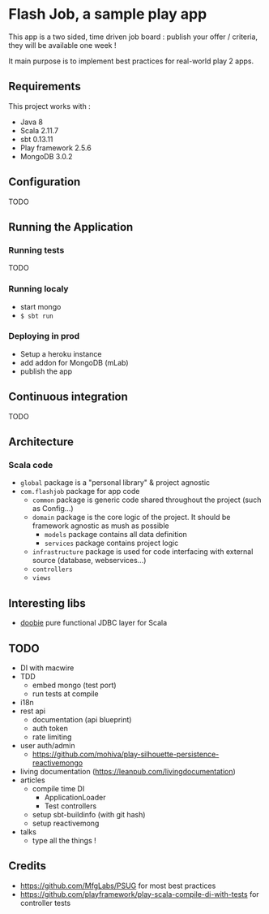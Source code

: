 # Flash Job, a sample play app

This app is a two sided, time driven job board : publish your offer / criteria, they will be available one week !

It main purpose is to implement best practices for real-world play 2 apps.

## Requirements

This project works with :

- Java 8
- Scala 2.11.7
- sbt 0.13.11
- Play framework 2.5.6
- MongoDB 3.0.2

## Configuration

TODO

## Running the Application

### Running tests

TODO

### Running localy

- start mongo
- `$ sbt run`

### Deploying in prod

- Setup a heroku instance
- add addon for MongoDB (mLab)
- publish the app

## Continuous integration

TODO

## Architecture

### Scala code

- `global` package is a "personal library" & project agnostic
- `com.flashjob` package for app code
    - `common` package is generic code shared throughout the project (such as Config...)
    - `domain` package is the core logic of the project. It should be framework agnostic as mush as possible
        - `models` package contains all data definition
        - `services` package contains project logic
    - `infrastructure` package is used for code interfacing with external source (database, webservices...)
    - `controllers`
    - `views`

## Interesting libs

- [doobie](https://github.com/tpolecat/doobie) pure functional JDBC layer for Scala

## TODO

- DI with macwire
- TDD
    - embed mongo (test port)
    - run tests at compile
- i18n
- rest api
    - documentation (api blueprint)
    - auth token
    - rate limiting
- user auth/admin
    - https://github.com/mohiva/play-silhouette-persistence-reactivemongo
- living documentation (https://leanpub.com/livingdocumentation)
- articles
    - compile time DI
        - ApplicationLoader
        - Test controllers
    - setup sbt-buildinfo (with git hash)
    - setup reactivemong
- talks
    - type all the things !

## Credits

- https://github.com/MfgLabs/PSUG for most best practices
- https://github.com/playframework/play-scala-compile-di-with-tests for controller tests
